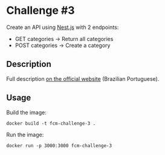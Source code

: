 # Challenge #3

Create an API using [Nest.js](https://nestjs.com/) with 2 endpoints:

- GET categories -> Return all categories
- POST categories -> Create a category

## Description

Full description [on the official website](https://maratona.fullcycle.com.br/desafios/trabalhando-com-nestjs/) (Brazilian Portuguese).

## Usage

Build the image:

`docker build -t fcm-challenge-3 .`

Run the image:

`docker run -p 3000:3000 fcm-challenge-3`
